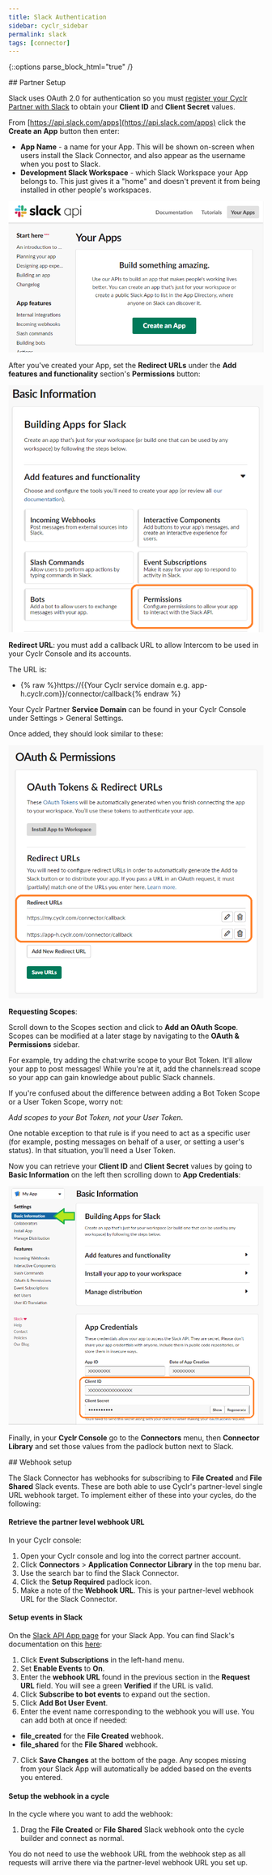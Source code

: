 ```yaml
---
title: Slack Authentication
sidebar: cyclr_sidebar
permalink: slack
tags: [connector]
---
```

{::options parse_block_html="true" /}
<section class="card py-5 my-5">
## Partner Setup

Slack uses OAuth 2.0 for authentication so you must [register your Cyclr Partner with Slack](https://api.slack.com/apps) to obtain your **Client ID** and **Client Secret** values.

From [https://api.slack.com/apps](https://api.slack.com/apps) click the **Create an App** button then enter:
*  **App Name** - a name for your App.  This will be shown on-screen when users install the Slack Connector, and also appear as the username when you post to Slack.
*  **Development Slack Workspace** - which Slack Workspace your App belongs to.  This just gives it a "home" and doesn't prevent it from being installed in other people's workspaces.

![Slack - Create an App](./images/slack-create-an-app.png)


After you've created your App, set the **Redirect URLs** under the **Add features and functionality** section's **Permissions** button:

![Slack - Permissions](./images/slack-permissions.png)


**Redirect URL**: you must add a callback URL to allow Intercom to be used in your Cyclr Console and its accounts.

The URL is:

*   {% raw %}https://{{Your Cyclr service domain e.g. app-h.cyclr.com}}/connector/callback{% endraw %}

Your Cyclr Partner **Service Domain** can be found in your Cyclr Console under Settings > General Settings.

Once added, they should look similar to these:

![Slack - Redirect URLs](./images/slack-redirect-urls.png)

**Requesting Scopes**:

Scroll down to the Scopes section and click to **Add an OAuth Scope**. Scopes can be modified at a later stage by navigating to the **OAuth & Permissions** sidebar.

For example, try adding the chat:write scope to your Bot Token. It'll allow your app to post messages! While you're at it, add the channels:read scope so your app can gain knowledge about public Slack channels.

If you're confused about the difference between adding a Bot Token Scope or a User Token Scope, worry not:

*Add scopes to your Bot Token, not your User Token*.

One notable exception to that rule is if you need to act as a specific user (for example, posting messages on behalf of a user, or setting a user's status). In that situation, you'll need a User Token.


Now you can retrieve your **Client ID** and **Client Secret** values by going to **Basic Information** on the left then scrolling down to **App Credentials**:

![Slack - App Credentials](./images/slack-app-credentials.png)


Finally, in your **Cyclr Console** go to the **Connectors** menu, then **Connector Library** and set those values from the padlock button next to Slack.


</section>
<section class="card py-5 my-5">
## Webhook setup

The Slack Connector has webhooks for subscribing to **File Created** and **File Shared** Slack events. These are both able to use Cyclr's partner-level single URL webhook target. To implement either of these into your cycles, do the following:

#### Retrieve the partner level webhook URL

In your Cyclr console:

1. Open your Cyclr console and log into the correct partner account.
2. Click **Connectors** > **Application Connector Library** in the top menu bar.
3. Use the search bar to find the Slack Connector.
4. Click the **Setup Required** padlock icon.
5. Make a note of the **Webhook URL**. This is your partner-level webhook URL for the Slack Connector.

#### Setup events in Slack

On the [Slack API App page](https://api.slack.com/apps/) for your Slack App. You can find Slack's documentation on this [here](https://api.slack.com/apis/connections/events-api):

1. Click **Event Subscriptions** in the left-hand menu.
2. Set **Enable Events** to **On**.
3. Enter the **webhook URL** found in the previous section in the **Request URL** field. You will see a green **Verified** if the URL is valid.
4. Click **Subscribe to bot events** to expand out the section.
5. Click **Add Bot User Event**.
6. Enter the event name corresponding to the webhook you will use. You can add both at once if needed:
-   **file_created** for the **File Created** webhook.
-   **file_shared** for the **File Shared** webhook.

7. Click **Save Changes** at the bottom of the page. Any scopes missing from your Slack App will automatically be added based on the events you entered.

#### Setup the webhook in a cycle

In the cycle where you want to add the webhook:

1. Drag the **File Created** or **File Shared** Slack webhook onto the cycle builder and connect as normal.

You do not need to use the webhook URL from the webhook step as all requests will arrive there via the partner-level webhook URL you set up.

</section>
